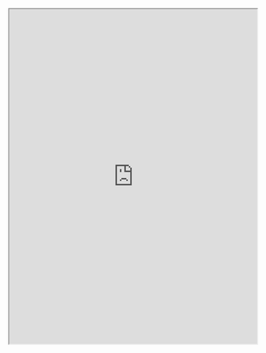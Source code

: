 <html lang="en">
<head>
  <meta charset="utf-8">

  <title>Creador de radios virtuales</title>
  <meta name="description" content="Creador de radios virtuales">

</head>

<body>
  <iframe src="https://docs.google.com/viewer?srcid=1FYxVmEcN22euhp71h0L1AY8HcagLVb6m&pid=explorer&efh=false&a=v&chrome=false&embedded=true" width="100%" height="680px"></iframe>
</body>
</html>

